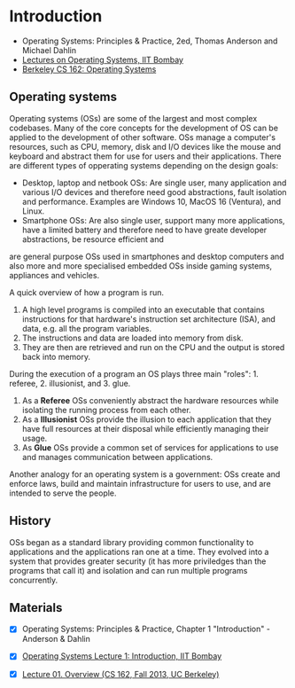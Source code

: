 # Introduction

- Operating Systems: Principles & Practice, 2ed, Thomas Anderson and Michael Dahlin
- [Lectures on Operating Systems, IIT Bombay](https://www.cse.iitb.ac.in/~mythili/os/)
- [Berkeley CS 162: Operating Systems](https://www.youtube.com/playlist?list=PLRdybCcWDFzCag9A0h1m9QYaujD0xefgM)

## Operating systems

Operating systems (OSs) are some of the largest and most complex codebases. Many of the core concepts for the development of OS can be applied to the development of other software. OSs manage a computer's resources, such as CPU, memory, disk and I/O devices like the mouse and keyboard and abstract them for use for users and their applications. There are different types of opperating systems depending on the design goals:

- Desktop, laptop and netbook OSs: Are single user, many application and various I/O devices and therefore need good abstractions, fault isolation and performance. Examples are Windows 10, MacOS 16 (Ventura), and Linux.
- Smartphone OSs: Are also single user, support many more applications, have a limited battery and therefore need to have greate developer abstractions, be resource efficient and

are general purpose OSs used in smartphones and desktop computers and also more and more specialised embedded OSs inside gaming systems, appliances and vehicles. 

A quick overview of how a program is run.

1. A high level programs is compiled into an executable that contains instructions for that hardware's instruction set architecture (ISA), and data, e.g. all the program variables.
2. The instructions and data are loaded into memory from disk.
3. They are then are retrieved and run on the CPU and the output is stored back into memory.

During the execution of a program an OS plays three main "roles": 1. referee, 2. illusionist, and 3. glue.

1. As a **Referee** OSs conveniently abstract the hardware resources while isolating the running process from each other.
2. As a **Illusionist** OSs provide the illusion to each application that they have full resources at their disposal while efficiently managing their usage.
3. As **Glue** OSs provide a common set of services for applications to use and manages communication between applications.

Another analogy for an operating system is a government: OSs create and enforce laws, build and maintain infrastructure for users to use, and are intended to serve the people.

## History

OSs began as a standard library providing common functionality to applications and the applications ran one at a time. They evolved into a system that provides greater security (it has more priviledges than the programs that call it) and isolation and can run multiple programs concurrently.

## Materials

- [x] Operating Systems: Principles & Practice, Chapter 1 "Introduction" - Anderson & Dahlin
- [x] [Operating Systems Lecture 1: Introduction, IIT Bombay](https://www.youtube.com/watch?v=aCJ3YgoolHQ)
- [x] [Lecture 01. Overview (CS 162, Fall 2013, UC Berkeley)](https://www.youtube.com/watch?v=hry_qqXLej8&list=PLRdybCcWDFzCag9A0h1m9QYaujD0xefgM&index=1)

